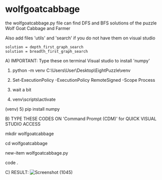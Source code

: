 # wolfgoatcabbage

the wolfgoatcabbage.py file can find DFS and BFS solutions of the puzzle Wolf Goat Cabbage and Farmer

Also add files 'utils' and 'search' if you do not have them on visual studio

    solution = depth_first_graph_search
    solution = breadth_first_graph_search


A) IMPORTANT: Type these on terminal Visual studio to install 'numpy'

1) python -m venv C:\Users\User\Desktop\EightPuzzle\venv

2) Set-ExecutionPolicy -ExecutionPolicy RemoteSigned -Scope Process

3) wait a bit

4) venv\scripts\activate

(venv)       5) pip install numpy



B) TYPE THESE CODES ON 'Command Prompt (CDM)' for QUICK VISUAL STUDIO ACCESS 

mkdir wolfgoatcabbage

cd wolfgoatcabbage

new-item wolfgoatcabbage.py

code .

C) RESULT:
![Screenshot (1045)](https://user-images.githubusercontent.com/102126445/160235406-e1dd6223-8741-435b-9cd6-c057c6a9fb27.png)
